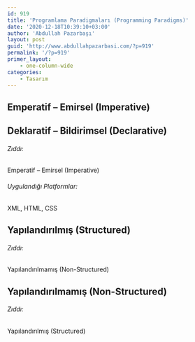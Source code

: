 ```yaml
---
id: 919
title: 'Programlama Paradigmaları (Programming Paradigms)'
date: '2020-12-18T10:39:10+03:00'
author: 'Abdullah Pazarbaşı'
layout: post
guid: 'http://www.abdullahpazarbasi.com/?p=919'
permalink: '/?p=919'
primer_layout:
    - one-column-wide
categories:
    - Tasarım
---
```


## Emperatif – Emirsel (Imperative)

## Deklaratif – Bildirimsel (Declarative)

###### Zıddı:

Emperatif – Emirsel (Imperative)

###### Uygulandığı Platformlar:

XML, HTML, CSS

## Yapılandırılmış (Structured)

###### Zıddı:

Yapılandırılmamış (Non-Structured)

## Yapılandırılmamış (Non-Structured)

###### Zıddı:

Yapılandırılmış (Structured)